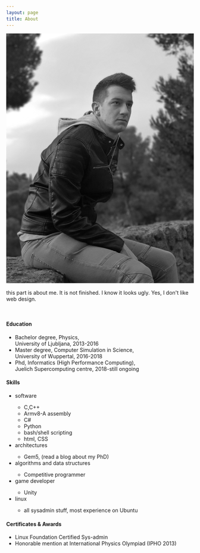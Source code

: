 ```yaml
---
layout: page
title: About
---
```


<div class="about-image">
<img src="images/about.jpeg" alt="Bine Brank">

</div>

<div class="about-text">
<p>
this part is about me. It is not finished. I know it looks ugly.
Yes, I don't like web design.
</p>

<br>

<h4>
Education
</h4>

<ul>
<li>
Bachelor degree, Physics, <br> University of Ljubljana, 2013-2016
</li>
<li>
Master degree, Computer Simulation in Science, <br> University of Wuppertal, 2016-2018
</li>
<li>
Phd, Informatics (High Performance Computing), <br> Juelich Supercomputing centre, 2018-still ongoing
</li>
</ul>

<h4>
Skills
</h4>

<ul>
<li>
software
</li>
<ul>
<li>C,C++</li><li>Armv8-A assembly</li><li>C#</li><li>Python</li><li>bash/shell scripting</li><li>html, CSS</li>
</ul>
<li>
architectures
</li>
<ul><li>Gem5, (read a blog about my PhD)</li></ul>
<li>
algorithms and data structures
</li>
<ul><li>Competitive programmer</li></ul>
<li>
game developer
</li>
<ul><li>Unity</li></ul>
<li>
linux
</li>
<ul><li>all sysadmin stuff, most experience on Ubuntu</li></ul>
</ul>
<h4>
Certificates & Awards
</h4>
<ul>
<li>
Linux Foundation Certified Sys-admin
</li>
<li>
Honorable mention at International Physics Olympiad (IPHO 2013)
</li>
</ul>


</div>


